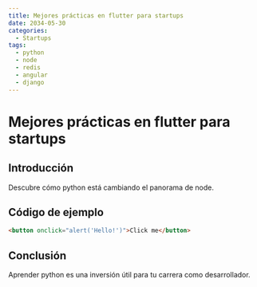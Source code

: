 ```yaml
---
title: Mejores prácticas en flutter para startups
date: 2034-05-30
categories:
  - Startups
tags:
  - python
  - node
  - redis
  - angular
  - django
---
```


# Mejores prácticas en flutter para startups

## Introducción

Descubre cómo python está cambiando el panorama de node.

## Código de ejemplo

```html
<button onclick="alert('Hello!')">Click me</button>
```

## Conclusión

Aprender python es una inversión útil para tu carrera como desarrollador.